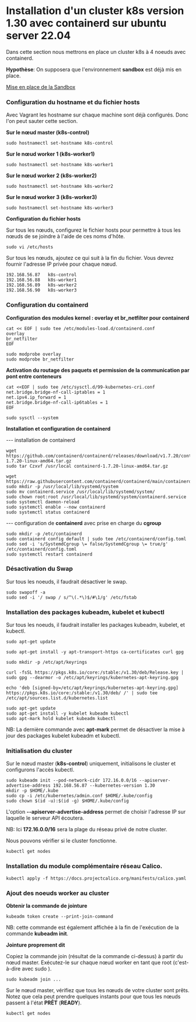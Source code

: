 # Installation d'un cluster k8s version 1.30 avec containerd sur ubuntu server 22.04

Dans cette section nous mettrons en place un cluster k8s à 4 noeuds avec containerd.

**Hypothèse**: On supposera que l'environnement **sandbox** est déjà mis en place.

[Mise en place de la Sandbox](https://github.com/willbrid/kubernetes-light/blob/main/cka/sandbox.md)

### Configuration du hostname et du fichier hosts

Avec Vagrant les hostname sur chaque machine sont déjà configurés. Donc l'on peut sauter cette section.

**Sur le nœud master (k8s-control)**

```
sudo hostnamectl set-hostname k8s-control
```

**Sur le nœud worker 1 (k8s-worker1)**

```
sudo hostnamectl set-hostname k8s-worker1
```

**Sur le nœud worker 2 (k8s-worker2)**

```
sudo hostnamectl set-hostname k8s-worker2
```

**Sur le nœud worker 3 (k8s-worker3)**

```
sudo hostnamectl set-hostname k8s-worker3
```

**Configuration du fichier hosts**

Sur tous les nœuds, configurez le fichier hosts pour permettre à tous les nœuds de se joindre à l'aide de ces noms d'hôte.

```
sudo vi /etc/hosts
```

Sur tous les nœuds, ajoutez ce qui suit à la fin du fichier. Vous devrez fournir l'adresse IP privée pour chaque nœud.

```
192.168.56.87   k8s-control
192.168.56.88   k8s-worker1
192.168.56.89   k8s-worker2
192.168.56.90   k8s-worker3
```

### Configuration du containerd

**Configuration des modules kernel : overlay et br_netfilter pour containerd**

```
cat << EOF | sudo tee /etc/modules-load.d/containerd.conf
overlay
br_netfilter
EOF

sudo modprobe overlay
sudo modprobe br_netfilter
```

**Activation du routage des paquets et permission de la communication par pont entre conteneurs**

```
cat <<EOF | sudo tee /etc/sysctl.d/99-kubernetes-cri.conf
net.bridge.bridge-nf-call-iptables = 1
net.ipv4.ip_forward = 1
net.bridge.bridge-nf-call-ip6tables = 1
EOF

sudo sysctl --system
```

**Installation et configuration de containerd**

--- installation de containerd

```
wget https://github.com/containerd/containerd/releases/download/v1.7.20/containerd-1.7.20-linux-amd64.tar.gz
sudo tar Czxvf /usr/local containerd-1.7.20-linux-amd64.tar.gz
```

```
wget https://raw.githubusercontent.com/containerd/containerd/main/containerd.service
sudo mkdir -p /usr/local/lib/systemd/system
sudo mv containerd.service /usr/local/lib/systemd/system/
sudo chown root:root /usr/local/lib/systemd/system/containerd.service
sudo systemctl daemon-reload
sudo systemctl enable --now containerd
sudo systemctl status containerd
```

--- configuration de **containerd** avec prise en charge du **cgroup**

```
sudo mkdir -p /etc/containerd
sudo containerd config default | sudo tee /etc/containerd/config.toml
sudo sed -i 's/SystemdCgroup \= false/SystemdCgroup \= true/g' /etc/containerd/config.toml
sudo systemctl restart containerd
```

### Désactivation du Swap

Sur tous les noeuds, il faudrait désactiver le swap.

```
sudo swapoff -a
sudo sed -i '/ swap / s/^\(.*\)$/#\1/g' /etc/fstab
```

### Installation des packages kubeadm, kubelet et kubectl

Sur tous les noeuds, il faudrait installer les packages kubeadm, kubelet, et kubectl.

```
sudo apt-get update
```

```
sudo apt-get install -y apt-transport-https ca-certificates curl gpg
```

```
sudo mkdir -p /etc/apt/keyrings

curl -fsSL https://pkgs.k8s.io/core:/stable:/v1.30/deb/Release.key | sudo gpg --dearmor -o /etc/apt/keyrings/kubernetes-apt-keyring.gpg
```

```
echo 'deb [signed-by=/etc/apt/keyrings/kubernetes-apt-keyring.gpg] https://pkgs.k8s.io/core:/stable:/v1.30/deb/ /' | sudo tee /etc/apt/sources.list.d/kubernetes.list
```

```
sudo apt-get update
sudo apt-get install -y kubelet kubeadm kubectl
sudo apt-mark hold kubelet kubeadm kubectl
```

NB: La dernière commande avec **apt-mark** permet de désactiver la mise à jour des packages kubelet kubeadm et kubectl.

### Initialisation du cluster

Sur le nœud master (**k8s-control**) uniquement, initialisons le cluster et configurons l'accès kubectl.

```
sudo kubeadm init --pod-network-cidr 172.16.0.0/16 --apiserver-advertise-address 192.168.56.87 --kubernetes-version 1.30
mkdir -p $HOME/.kube
sudo cp -i /etc/kubernetes/admin.conf $HOME/.kube/config
sudo chown $(id -u):$(id -g) $HOME/.kube/config
```

L'option **--apiserver-advertise-address** permet de choisir l'adresse IP sur laquelle le serveur API écoutera.

NB: Ici **172.16.0.0/16** sera la plage du réseau privé de notre cluster. <br>

Nous pouvons vérifier si le cluster fonctionne.

```
kubectl get nodes
```

### Installation du module complémentaire réseau Calico.

```
kubectl apply -f https://docs.projectcalico.org/manifests/calico.yaml
```

### Ajout des noeuds worker au cluster

**Obtenir la commande de jointure**

```
kubeadm token create --print-join-command
```

NB: cette commande est également affichée à la fin de l'exécution de la commande **kubeadm init**.

**Jointure proprement dit**

Copiez la commande join (résultat de la commande ci-dessus) à partir du nœud master. Exécutez-le sur chaque nœud worker en tant que root (c'est-à-dire avec sudo ).

```
sudo kubeadm join ...
```

Sur le nœud master, vérifiez que tous les nœuds de votre cluster sont prêts. Notez que cela peut prendre quelques instants pour que tous les nœuds passent à l'état **PRÊT** (**READY**).

```
kubectl get nodes
```